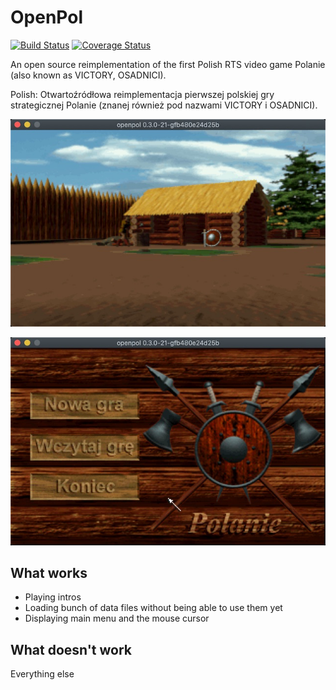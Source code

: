 # OpenPol
[![Build Status](https://travis-ci.org/jstasiak/openpol.svg?branch=master)](https://travis-ci.org/jstasiak/openpol)
[![Coverage Status](https://coveralls.io/repos/github/jstasiak/openpol/badge.svg?branch=master)](https://coveralls.io/github/jstasiak/openpol?branch=master)

An open source reimplementation of the first Polish RTS video game Polanie (also known as VICTORY, OSADNICI).

Polish: Otwartoźródłowa reimplementacja pierwszej polskiej gry strategicznej Polanie (znanej również pod nazwami VICTORY i OSADNICI).

![Intro screenshot](/screenshots/intro.jpg)

![Menu screenshot](/screenshots/menu.jpg)

## What works

* Playing intros
* Loading bunch of data files without being able to use them yet
* Displaying main menu and the mouse cursor

## What doesn't work

Everything else
